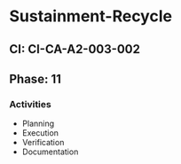 # Sustainment-Recycle

## CI: CI-CA-A2-003-002
## Phase: 11

### Activities
- Planning
- Execution
- Verification
- Documentation
